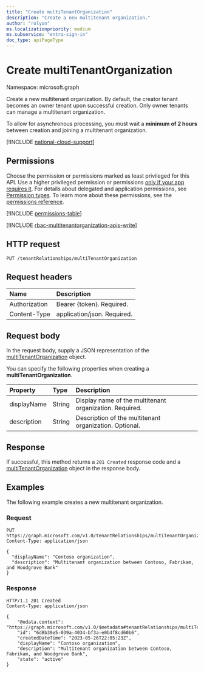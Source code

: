 ```yaml
---
title: "Create multiTenantOrganization"
description: "Create a new multitenant organization."
author: "rolyon"
ms.localizationpriority: medium
ms.subservice: "entra-sign-in"
doc_type: apiPageType
---
```


# Create multiTenantOrganization
Namespace: microsoft.graph

Create a new multitenant organization. By default, the creator tenant becomes an owner tenant upon successful creation. Only owner tenants can manage a multitenant organization.

To allow for asynchronous processing, you must wait a **minimum of 2 hours** between creation and joining a multitenant organization.

[!INCLUDE [national-cloud-support](../../includes/global-only.md)]

## Permissions
Choose the permission or permissions marked as least privileged for this API. Use a higher privileged permission or permissions [only if your app requires it](/graph/permissions-overview#best-practices-for-using-microsoft-graph-permissions). For details about delegated and application permissions, see [Permission types](/graph/permissions-overview#permission-types). To learn more about these permissions, see the [permissions reference](/graph/permissions-reference).

<!-- { "blockType": "permissions", "name": "tenantrelationship_put_multitenantorganization" } -->
[!INCLUDE [permissions-table](../includes/permissions/tenantrelationship-put-multitenantorganization-permissions.md)]

[!INCLUDE [rbac-multitenantorganization-apis-write](../includes/rbac-for-apis/rbac-multitenantorganization-apis-write.md)]

## HTTP request

<!-- {
  "blockType": "ignored"
}
-->
``` http
PUT /tenantRelationships/multiTenantOrganization
```

## Request headers
|Name|Description|
|:---|:---|
|Authorization|Bearer {token}. Required.|
|Content-Type|application/json. Required.|

## Request body
In the request body, supply a JSON representation of the [multiTenantOrganization](../resources/multitenantorganization.md) object.

You can specify the following properties when creating a **multiTenantOrganization**.

|Property|Type|Description|
|:---|:---|:---|
|displayName|String|Display name of the multitenant organization. Required.|
|description|String|Description of the multitenant organization. Optional.|



## Response

If successful, this method returns a `201 Created` response code and a [multiTenantOrganization](../resources/multitenantorganization.md) object in the response body.

## Examples

The following example creates a new multitenant organization.

### Request

<!-- {
  "blockType": "request",
  "name": "create_multitenantorganization_from_"
}
-->
``` http
PUT https://graph.microsoft.com/v1.0/tenantRelationships/multiTenantOrganization
Content-Type: application/json

{
  "displayName": "Contoso organization",
  "description": "Multitenant organization between Contoso, Fabrikam, and Woodgrove Bank"
}
```

### Response

<!-- {
  "blockType": "response",
  "truncated": true,
  "@odata.type": "microsoft.graph.multiTenantOrganization"
}
-->
``` http
HTTP/1.1 201 Created
Content-Type: application/json

{
    "@odata.context": "https://graph.microsoft.com/v1.0/$metadata#tenantRelationships/multiTenantOrganization/$entity",
    "id": "6d8b39e5-039a-4034-bf3a-e0b4f8cd60b6",
    "createdDateTime": "2023-05-26T22:05:23Z",
    "displayName": "Contoso organization",
    "description": "Multitenant organization between Contoso, Fabrikam, and Woodgrove Bank",
    "state": "active"
}
```


